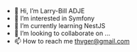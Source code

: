 - 👋 Hi, I’m Larry-Bill ADJE
- 👀 I’m interested in Symfony
- 🌱 I’m currently learning NestJS
- 💞️ I’m looking to collaborate on ...
- 📫 How to reach me thvger@gmail.com

<!---
thvvger/thvvger is a ✨ special ✨ repository because its `README.md` (this file) appears on your GitHub profile.
You can click the Preview link to take a look at your changes.
--->

